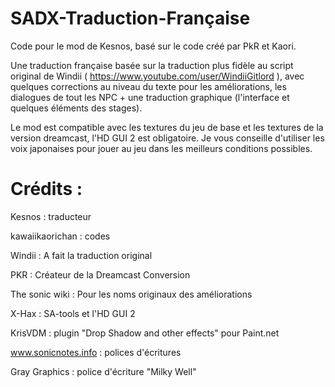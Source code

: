 # SADX-Traduction-Française
Code pour le mod de Kesnos, basé sur le code créé par PkR et Kaori.

Une traduction française basée sur la traduction plus fidèle au script original de Windii ( https://www.youtube.com/user/WindiiGitlord ), avec quelques corrections au niveau du texte pour les améliorations, les dialogues de tout les NPC + une traduction graphique (l'interface et quelques éléments des stages).

Le mod est compatible avec les textures du jeu de base et les textures de la version dreamcast, l'HD GUI 2 est obligatoire. Je vous conseille d'utiliser les voix japonaises pour jouer au jeu dans les meilleurs conditions possibles.

# Crédits :

Kesnos : traducteur

kawaiikaorichan : codes

Windii : A fait la traduction original

PKR : Créateur de la Dreamcast Conversion

The sonic wiki : Pour les noms originaux des améliorations

X-Hax : SA-tools et l'HD GUI 2

KrisVDM : plugin "Drop Shadow and other effects" pour Paint.net

www.sonicnotes.info : polices d'écritures

Gray Graphics : police d'écriture "Milky Well"

